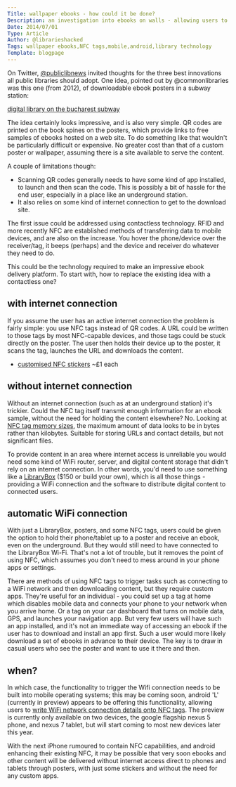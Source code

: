 ```yaml
---
Title: wallpaper ebooks - how could it be done?
Description: an investigation into ebooks on walls - allowing users to access ebooks by holding their phone to wallpaper or posters
Date: 2014/07/01
Type: Article
Author: @librarieshacked
Tags: wallpaper ebooks,NFC tags,mobile,android,library technology
Template: blogpage
---
```


On Twitter, [@publiclibnews](https://twitter.com/publiclibnews/status/476433830124199937) invited thoughts for the three best innovations all public libraries should adopt.  One idea, pointed out by @commonlibraries was this one (from 2012), of downloadable ebook posters in a subway station:

[digital library on the bucharest subway](http://www.paulkater.com/2012/10/stunning-idea-digital-library-on-the-bucharest-subway-station/)

The idea certainly looks impressive, and is also very simple.  QR codes are printed on the book spines on the posters, which provide links to free samples of ebooks hosted on a web site.  To do something like that wouldn't be particularly difficult or expensive.  No greater cost than that of a custom poster or wallpaper, assuming there is a site available to serve the content.

A couple of limitations though:

- Scanning QR codes generally needs to have some kind of app installed, to launch and then scan the code.  This is possibly a bit of hassle for the end user, especially in a place like an underground station.
- It also relies on some kind of internet connection to get to the download site.

The first issue could be addressed using contactless technology.  RFID and more recently NFC are established methods of transferring data to mobile devices, and are also on the increase. You hover the phone/device over the receiver/tag, it beeps (perhaps) and the device and receiver do whatever they need to do.

This could be the technology required to make an impressive ebook delivery platform.  To start with, how to replace the existing idea with a contactless one?

## with internet connection

If you assume the user has an active internet connection the problem is fairly simple:  you use NFC tags instead of QR codes.  A URL could be written to those tags by most NFC-capable devices, and those tags could be stuck directly on the poster.  The user then holds their device up to the poster, it scans the tag, launches the URL and downloads the content.

- [customised NFC stickers](http://rapidnfc.com/item/131/custom_print_nfc_stickers_44_x_55mm_rectangle_ntag203_express) ~£1 each

## without internet connection

Without an internet connection (such as at an underground station) it's trickier.  Could the NFC tag itself transmit enough information for an ebook sample, without the need for holding the content elsewhere?  No.  Looking at [NFC tag memory sizes](http://rapidnfc.com/which_nfc_chip), the maximum amount of data looks to be in bytes rather than kilobytes.  Suitable for storing URLs and contact details, but not significant files.

To provide content in an area where internet access is unreliable you would need some kind of WiFi router, server, and digital content storage that didn't rely on an internet connection.  In other words, you'd need to use something like a [LibraryBox](http://jasongriffey.net/librarybox/) ($150 or build your own), which is all those things - providing a WiFi connection and the software to distribute digital content to connected users.

## automatic WiFi connection
With just a LibraryBox, posters, and some NFC tags, users could be given the option to hold their phone/tablet up to a poster and receive an ebook, even on the underground.  But they would still need to have connected to the LibraryBox Wi-Fi.  That's not a lot of trouble, but it removes the point of using NFC, which assumes you don't need to mess around in your phone apps or settings. 

There are methods of using NFC tags to trigger tasks such as connecting to a WiFi network and then downloading content, but they require custom apps.  They're useful for an individual - you could set up a tag at home which disables mobile data and connects your phone to your network when you arrive home.  Or a tag on your car dashboard that turns on mobile data, GPS, and launches your navigation app.  But very few users will have such an app installed, and it's not an immediate way of accessing an ebook if the user has to download and install an app first.  Such a user would more likely download a set of ebooks in advance to their device.  The key is to  draw in casual users who see the poster and want to use it there and then.

## when?

In which case, the functionality to trigger the Wifi connection needs to be built into mobile operating systems; this may be coming soon, android 'L' (currently in preview) appears to be offering this functionality, allowing users to [write WiFi network connection details onto NFC tags](http://www.androidpolice.com/2014/06/27/android-l-feature-spotlight-write-wi-fi-passwords-to-nfc-tags-directly-from-android/).  The preview is currently only available on two devices, the google flagship nexus 5 phone, and nexus 7 tablet, but will start coming to most new devices later this year.

With the next iPhone rumoured to contain NFC capabilities, and android enhancing their existing NFC, it may be possible that very soon ebooks and other content will be delivered without internet access direct to phones and tablets through posters, with just some stickers and without the need for any custom apps.